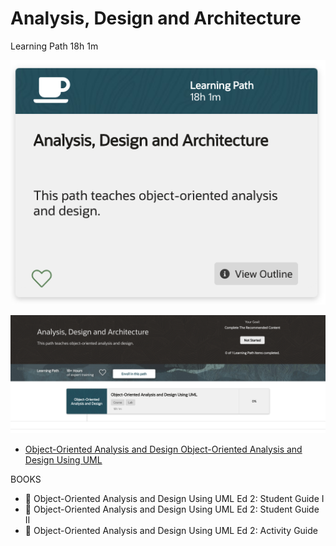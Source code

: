 # Analysis, Design and Architecture

Learning Path 18h 1m

![portada](530-Analysis-Design-and-Architecture/images/530-portada.png)

![530-01](530-Analysis-Design-and-Architecture/images/530-01.png)

* [Object-Oriented Analysis and Design Object-Oriented Analysis and Design Using UML](530-Analysis-Design-and-Architecture/01-Object-Oriented-Analysis-and-Design.md)

BOOKS

* 📕 Object-Oriented Analysis and Design Using UML Ed 2: Student Guide I
* 📕 Object-Oriented Analysis and Design Using UML Ed 2: Student Guide II
* 📕 Object-Oriented Analysis and Design Using UML Ed 2: Activity Guide
